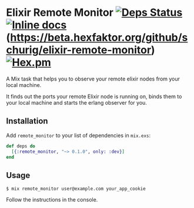 # Elixir Remote Monitor [![Deps Status](https://beta.hexfaktor.org/badge/all/github/schurig/elixir-remote-monitor.svg)](https://beta.hexfaktor.org/github/schurig/elixir-remote-monitor) [![Inline docs](http://inch-ci.org/github/schurig/elixir-remote-monitor.svg)](http://inch-ci.org/github/schurig/elixir-remote-monitor) (https://beta.hexfaktor.org/github/schurig/elixir-remote-monitor) [![Hex.pm](https://img.shields.io/hexpm/v/remote_monitor.svg?maxAge=2592000)]()


A Mix task that helps you to observe your remote elixir nodes from your local machine.

It finds out the ports your remote Elixir node is running on, binds them to your local machine and starts the erlang observer for you.

## Installation

Add `remote_monitor` to your list of dependencies in `mix.exs`:

  ```elixir
  def deps do
    [{:remote_monitor, "~> 0.1.0", only: :dev}]
  end
  ```

## Usage

`$ mix remote_monitor user@example.com your_app_cookie`

Follow the instructions in the console.
